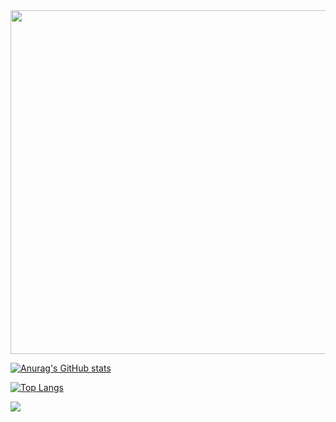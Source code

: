 <img src="https://media.giphy.com/media/Nx0rz3jtxtEre/giphy.gif"  width="1000" height="550">




[![Anurag's GitHub stats](https://github-readme-stats.vercel.app/api?username=albonec&theme=tokyonight)](https://github.com/anuraghazra/github-readme-stats)

[![Top Langs](https://github-readme-stats.vercel.app/api/top-langs/?username=albonec)](https://github.com/anuraghazra/github-readme-stats)

![](https://komarev.com/ghpvc/?username=albonec&label=PROFILE+VIEWS)


